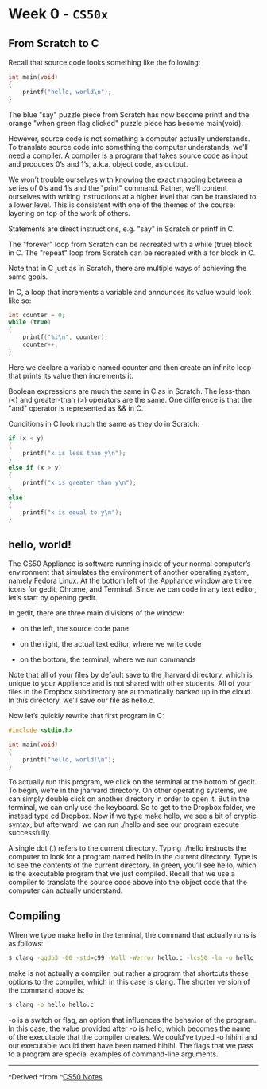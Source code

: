 # Week 0 - ```CS50x```

## From Scratch to C

Recall that source code looks something like the following:

```C
int main(void)
{
    printf("hello, world\n");
}
```

The blue "say" puzzle piece from Scratch has now become printf and the orange "when green flag clicked" puzzle piece has become main(void).

However, source code is not something a computer actually understands. To translate source code into something the computer understands, we’ll need a compiler. A compiler is a program that takes source code as input and produces 0’s and 1’s, a.k.a. object code, as output.

We won’t trouble ourselves with knowing the exact mapping between a series of 0’s and 1’s and the "print" command. Rather, we’ll content ourselves with writing instructions at a higher level that can be translated to a lower level. This is consistent with one of the themes of the course: layering on top of the work of others.

Statements are direct instructions, e.g. "say" in Scratch or printf in C.

The "forever" loop from Scratch can be recreated with a while (true) block in C. The "repeat" loop from Scratch can be recreated with a for block in C.

Note that in C just as in Scratch, there are multiple ways of achieving the same goals.

In C, a loop that increments a variable and announces its value would look like so:

```C
int counter = 0;
while (true)
{
    printf("%i\n", counter);
    counter++;
}
```

Here we declare a variable named counter and then create an infinite loop that prints its value then increments it.

Boolean expressions are much the same in C as in Scratch. The less-than (<) and greater-than (>) operators are the same. One difference is that the "and" operator is represented as && in C.

Conditions in C look much the same as they do in Scratch:

```C
if (x < y)
{
    printf("x is less than y\n");
}
else if (x > y)
{
    printf("x is greater than y\n");
}
else
{
    printf("x is equal to y\n");
}
```

## hello, world!

The CS50 Appliance is software running inside of your normal computer’s environment that simulates the environment of another operating system, namely Fedora Linux. At the bottom left of the Appliance window are three icons for gedit, Chrome, and Terminal. Since we can code in any text editor, let’s start by opening gedit.

In gedit, there are three main divisions of the window:

* on the left, the source code pane

* on the right, the actual text editor, where we write code

* on the bottom, the terminal, where we run commands

Note that all of your files by default save to the jharvard directory, which is unique to your Appliance and is not shared with other students. All of your files in the Dropbox subdirectory are automatically backed up in the cloud. In this directory, we’ll save our file as hello.c.

Now let’s quickly rewrite that first program in C:

```C
#include <stdio.h>

int main(void)
{
    printf("hello, world!\n");
}
```

To actually run this program, we click on the terminal at the bottom of gedit. To begin, we’re in the jharvard directory. On other operating systems, we can simply double click on another directory in order to open it. But in the terminal, we can only use the keyboard. So to get to the Dropbox folder, we instead type cd Dropbox. Now if we type make hello, we see a bit of cryptic syntax, but afterward, we can run ./hello and see our program execute successfully.

A single dot (.) refers to the current directory. Typing ./hello instructs the computer to look for a program named hello in the current directory. Type ls to see the contents of the current directory. In green, you’ll see hello, which is the executable program that we just compiled. Recall that we use a compiler to translate the source code above into the object code that the computer can actually understand.

## Compiling

When we type make hello in the terminal, the command that actually runs is as follows:

```bash
$ clang -ggdb3 -00 -std=c99 -Wall -Werror hello.c -lcs50 -lm -o hello
```

make is not actually a compiler, but rather a program that shortcuts these options to the compiler, which in this case is clang. The shorter version of the command above is:

```bash
$ clang -o hello hello.c
```

-o is a switch or flag, an option that influences the behavior of the program. In this case, the value provided after -o is hello, which becomes the name of the executable that the compiler creates. We could’ve typed -o hihihi and our executable would then have been named hihihi. The flags that we pass to a program are special examples of command-line arguments.

---
^Derived ^from ^[CS50 Notes](http://d2o9nyf4hwsci4.cloudfront.net/2013/fall/lectures/1/m/notes1m/notes1m.html)